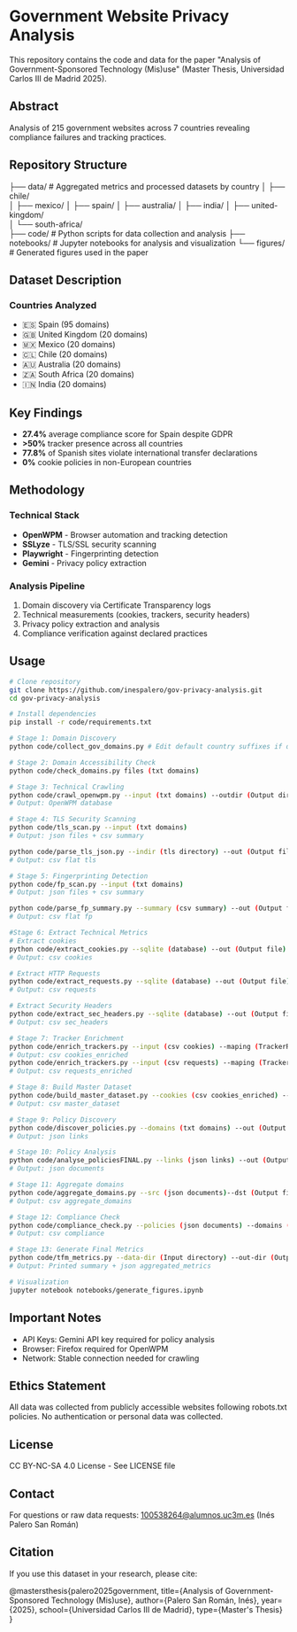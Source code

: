 # Government Website Privacy Analysis
This repository contains the code and data for the paper "Analysis of Government-Sponsored Technology (Mis)use" (Master Thesis, Universidad Carlos III de Madrid 2025).

## Abstract
Analysis of 215 government websites across 7 countries revealing compliance failures and tracking practices.

## Repository Structure
├── data/              # Aggregated metrics and processed datasets by country
│   ├── chile/         
│   ├── mexico/
│   ├── spain/
│   ├── australia/
│   ├── india/
│   ├── united-kingdom/       
│   └── south-africa/           
├── code/              # Python scripts for data collection and analysis
├── notebooks/         # Jupyter notebooks for analysis and visualization
└── figures/           # Generated figures used in the paper

## Dataset Description
### Countries Analyzed
- 🇪🇸 Spain (95 domains)
- 🇬🇧 United Kingdom (20 domains)
- 🇲🇽 Mexico (20 domains)
- 🇨🇱 Chile (20 domains)
- 🇦🇺 Australia (20 domains)
- 🇿🇦 South Africa (20 domains)
- 🇮🇳 India (20 domains)

## Key Findings
- **27.4%** average compliance score for Spain despite GDPR
- **>50%** tracker presence across all countries
- **77.8%** of Spanish sites violate international transfer declarations
- **0%** cookie policies in non-European countries

## Methodology
### Technical Stack
- **OpenWPM** - Browser automation and tracking detection
- **SSLyze** - TLS/SSL security scanning
- **Playwright** - Fingerprinting detection
- **Gemini** - Privacy policy extraction

### Analysis Pipeline
1. Domain discovery via Certificate Transparency logs
2. Technical measurements (cookies, trackers, security headers)
3. Privacy policy extraction and analysis
4. Compliance verification against declared practices

## Usage
```bash
# Clone repository
git clone https://github.com/inespalero/gov-privacy-analysis.git
cd gov-privacy-analysis

# Install dependencies
pip install -r code/requirements.txt

# Stage 1: Domain Discovery
python code/collect_gov_domains.py # Edit default country suffixes if desired

# Stage 2: Domain Accessibility Check
python code/check_domains.py files (txt domains)

# Stage 3: Technical Crawling
python code/crawl_openwpm.py --input (txt domains) --outdir (Output directory)
# Output: OpenWPM database

# Stage 4: TLS Security Scanning
python code/tls_scan.py --input (txt domains)
# Output: json files + csv summary

python code/parse_tls_json.py --indir (tls directory) --out (Output file)
# Output: csv flat tls

# Stage 5: Fingerprinting Detection
python code/fp_scan.py --input (txt domains)
# Output: json files + csv summary

python code/parse_fp_summary.py --summary (csv summary) --out (Output file)
# Output: csv flat fp

#Stage 6: Extract Technical Metrics
# Extract cookies
python code/extract_cookies.py --sqlite (database) --out (Output file)
# Output: csv cookies

# Extract HTTP Requests
python code/extract_requests.py --sqlite (database) --out (Output file)
# Output: csv requests

# Extract Security Headers
python code/extract_sec_headers.py --sqlite (database) --out (Output file) --requests (csv requests)
# Output: csv sec_headers

# Stage 7: Tracker Enrichment
python code/enrich_trackers.py --input (csv cookies) --maping (TrackerRadar file) --out (Output file)
# Output: csv cookies_enriched
python code/enrich_trackers.py --input (csv requests) --maping (TrackerRadar file) --out (Output file)
# Output: csv requests_enriched

# Stage 8: Build Master Dataset
python code/build_master_dataset.py --cookies (csv cookies_enriched) --requests (csv requests_enriched) --headers (csv sec_headers) --tls_flat (csv flat tls) --fp_flat (csv flat fp) --official (txt domains)--out (Output file)
# Output: csv master_dataset

# Stage 9: Policy Discovery
python code/discover_policies.py --domains (txt domains) --out (Output file) 
# Output: json links

# Stage 10: Policy Analysis
python code/analyse_policiesFINAL.py --links (json links) --out (Output file)
# Output: json documents

# Stage 11: Aggregate domains
python code/aggregate_domains.py --src (json documents)--dst (Output file)
# Output: csv aggregate_domains

# Stage 12: Compliance Check
python code/compliance_check.py --policies (json documents) --domains (csv aggregate_domains) --tech (csv master_dataset) --out (Output file)
# Output: csv compliance

# Stage 13: Generate Final Metrics
python code/tfm_metrics.py --data-dir (Input directory) --out-dir (Output directory)
# Output: Printed summary + json aggregated_metrics

# Visualization
jupyter notebook notebooks/generate_figures.ipynb

```

## Important Notes
- API Keys: Gemini API key required for policy analysis
- Browser: Firefox required for OpenWPM
- Network: Stable connection needed for crawling

## Ethics Statement
All data was collected from publicly accessible websites following robots.txt policies. No authentication or personal data was collected.

## License
CC BY-NC-SA 4.0 License - See LICENSE file

## Contact
For questions or raw data requests: 100538264@alumnos.uc3m.es (Inés Palero San Román)

## Citation
If you use this dataset in your research, please cite:

@mastersthesis{palero2025government,
  title={Analysis of Government-Sponsored Technology (Mis)use},
  author={Palero San Román, Inés},
  year={2025},
  school={Universidad Carlos III de Madrid},
  type={Master's Thesis}
}
